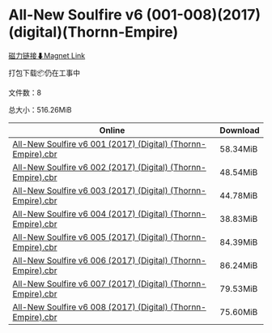 # All-New Soulfire v6 (001-008)(2017)(digital)(Thornn-Empire)

[磁力链接⬇Magnet Link](magnet:?xt=urn:btih:d2c7183ec08882134e5e35cf6edd3f03ad541178&dn=All-New%20Soulfire%20v6%20%28001-008%29%282017%29%28digital%29%28Thornn-Empire%29)

打包下载📦仍在工事中

文件数：8

总大小：516.26MiB

Online | Download
--- | ---
[All-New Soulfire v6 001 (2017) (Digital) (Thornn-Empire).cbr](https://github.com/alicewish/markdown/blob/master/comic/All-New-Soulfire-v6-001-2017-Digital-Thornn-Empire-cbr.md) | 58.34MiB
[All-New Soulfire v6 002 (2017) (Digital) (Thornn-Empire).cbr](https://github.com/alicewish/markdown/blob/master/comic/All-New-Soulfire-v6-002-2017-Digital-Thornn-Empire-cbr.md) | 48.54MiB
[All-New Soulfire v6 003 (2017) (Digital) (Thornn-Empire).cbr](https://github.com/alicewish/markdown/blob/master/comic/All-New-Soulfire-v6-003-2017-Digital-Thornn-Empire-cbr.md) | 44.78MiB
[All-New Soulfire v6 004 (2017) (Digital) (Thornn-Empire).cbr](https://github.com/alicewish/markdown/blob/master/comic/All-New-Soulfire-v6-004-2017-Digital-Thornn-Empire-cbr.md) | 38.83MiB
[All-New Soulfire v6 005 (2017) (Digital) (Thornn-Empire).cbr](https://github.com/alicewish/markdown/blob/master/comic/All-New-Soulfire-v6-005-2017-Digital-Thornn-Empire-cbr.md) | 84.39MiB
[All-New Soulfire v6 006 (2017) (Digital) (Thornn-Empire).cbr](https://github.com/alicewish/markdown/blob/master/comic/All-New-Soulfire-v6-006-2017-Digital-Thornn-Empire-cbr.md) | 86.24MiB
[All-New Soulfire v6 007 (2017) (Digital) (Thornn-Empire).cbr](https://github.com/alicewish/markdown/blob/master/comic/All-New-Soulfire-v6-007-2017-Digital-Thornn-Empire-cbr.md) | 79.53MiB
[All-New Soulfire v6 008 (2017) (Digital) (Thornn-Empire).cbr](https://github.com/alicewish/markdown/blob/master/comic/All-New-Soulfire-v6-008-2017-Digital-Thornn-Empire-cbr.md) | 75.60MiB
